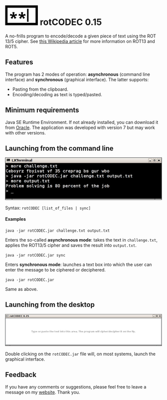 ![Alt rotCODEC](rotCODEC.png "rotCODEC") rotCODEC 0.15
======================================================

A no-frills program to encode/decode a given piece of text using the
ROT 13/5 cipher. See [this Wikipedia article](http://en.wikipedia.org/wiki/ROT13)
for more information on ROT13 and ROT5.

Features
--------

The program has 2 modes of operation: **asynchronous** (command line interface) and
**synchronous** (graphical interface). The latter supports:
- Pasting from the clipboard.
- Encoding/decoding as text is typed/pasted.

Minimum requirements
--------------------

Java SE Runtime Environment. If not already installed, you can download it from [Oracle](http://java.com/en/download/index.jsp).
The application was developed with version 7 but may work with other versions.

Launching from the command line
-------------------------------

![Alt CLI](screenshots/async.jpg "Command-line Interface")

Syntax: `rotCODEC [list_of_files | sync]`

#### Examples

`java -jar rotCODEC.jar challenge.txt output.txt`

Enters the so-called **asynchronous mode**: takes the text in
`challenge.txt`, applies the ROT13/5 cipher and saves the
result into `output.txt`.

`java -jar rotCODEC.jar sync`

Enters **synchronous mode**: launches a text box into which the user can enter
the message to be ciphered or deciphered.

`java -jar rotCODEC.jar`

Same as above.

Launching from the desktop
--------------------------

![Alt GUI](screenshots/sync.jpg "Graphical user interface")

Double clicking on the `rotCODEC.jar` file will, on most systems, launch the
graphical interface.

Feedback
--------

If you have any comments or suggestions, please feel free to leave a message on
my [website](http://www.hqcasanova.com). Thank you.